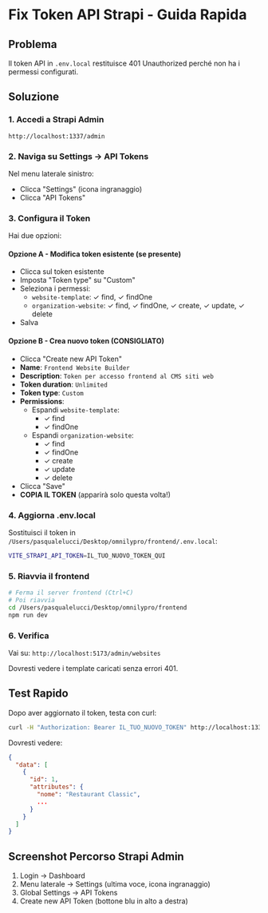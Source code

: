 # Fix Token API Strapi - Guida Rapida

## Problema
Il token API in `.env.local` restituisce 401 Unauthorized perché non ha i permessi configurati.

## Soluzione

### 1. Accedi a Strapi Admin
```
http://localhost:1337/admin
```

### 2. Naviga su Settings → API Tokens
Nel menu laterale sinistro:
- Clicca "Settings" (icona ingranaggio)
- Clicca "API Tokens"

### 3. Configura il Token
Hai due opzioni:

#### Opzione A - Modifica token esistente (se presente)
- Clicca sul token esistente
- Imposta "Token type" su "Custom"
- Seleziona i permessi:
  - `website-template`: ✓ find, ✓ findOne
  - `organization-website`: ✓ find, ✓ findOne, ✓ create, ✓ update, ✓ delete
- Salva

#### Opzione B - Crea nuovo token (CONSIGLIATO)
- Clicca "Create new API Token"
- **Name**: `Frontend Website Builder`
- **Description**: `Token per accesso frontend al CMS siti web`
- **Token duration**: `Unlimited`
- **Token type**: `Custom`
- **Permissions**:
  - Espandi `website-template`:
    - ✓ find
    - ✓ findOne
  - Espandi `organization-website`:
    - ✓ find
    - ✓ findOne
    - ✓ create
    - ✓ update
    - ✓ delete
- Clicca "Save"
- **COPIA IL TOKEN** (apparirà solo questa volta!)

### 4. Aggiorna .env.local
Sostituisci il token in `/Users/pasqualelucci/Desktop/omnilypro/frontend/.env.local`:

```bash
VITE_STRAPI_API_TOKEN=IL_TUO_NUOVO_TOKEN_QUI
```

### 5. Riavvia il frontend
```bash
# Ferma il server frontend (Ctrl+C)
# Poi riavvia
cd /Users/pasqualelucci/Desktop/omnilypro/frontend
npm run dev
```

### 6. Verifica
Vai su: `http://localhost:5173/admin/websites`

Dovresti vedere i template caricati senza errori 401.

## Test Rapido
Dopo aver aggiornato il token, testa con curl:

```bash
curl -H "Authorization: Bearer IL_TUO_NUOVO_TOKEN" http://localhost:1337/api/website-templates
```

Dovresti vedere:
```json
{
  "data": [
    {
      "id": 1,
      "attributes": {
        "nome": "Restaurant Classic",
        ...
      }
    }
  ]
}
```

## Screenshot Percorso Strapi Admin
1. Login → Dashboard
2. Menu laterale → Settings (ultima voce, icona ingranaggio)
3. Global Settings → API Tokens
4. Create new API Token (bottone blu in alto a destra)
